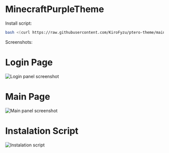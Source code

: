 # MinecraftPurpleTheme

Install script:
```sh
bash <(curl https://raw.githubusercontent.com/KiroFyzu/ptero-theme/main/install.sh)
```

Screenshots:

# Login Page
![Login panel screenshot](https://telegra.ph/file/0485d8f647952765d2f55.png "Main panel screenshot")
# Main Page
![Main panel screenshot](https://telegra.ph/file/9f1678a41eba358538dd0.png "Main panel screenshot")
# Instalation Script
![Instalation script](https://telegra.ph/file/811a2ec97e968fc157124.png "Instalation script")

